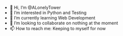 - 👋 Hi, I’m @ALonelyTower
- 👀 I’m interested in Python and Testing
- 🌱 I’m currently learning Web Development
- 💞️ I’m looking to collaborate on nothing at the moment
- 📫 How to reach me: Keeping to myself for now

<!---
ALonelyTower/ALonelyTower is a ✨ special ✨ repository because its `README.md` (this file) appears on your GitHub profile.
You can click the Preview link to take a look at your changes.
--->
